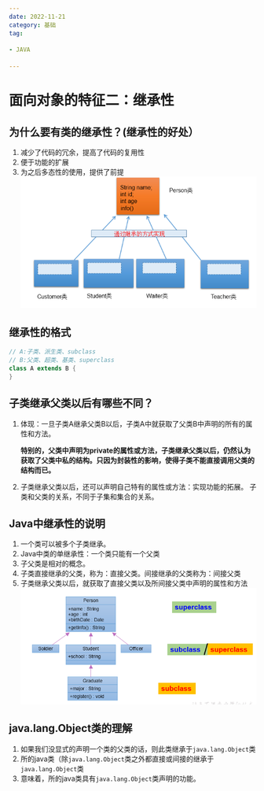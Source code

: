 ```yaml
---
date: 2022-11-21
category: 基础
tag:

- JAVA

---
```


# 面向对象的特征二：继承性

## 为什么要有类的继承性？(继承性的好处）

1. 减少了代码的冗余，提高了代码的复用性
2. 便于功能的扩展
3. 为之后多态性的使用，提供了前提
   ![img.png](../images/extends.png)

## 继承性的格式

```java
// A:子类、派生类、subclass
// B:父类、超类、基类、superclass
class A extends B {
}
```

## 子类继承父类以后有哪些不同？

1. 体现：一旦子类A继承父类B以后，子类A中就获取了父类B中声明的所有的属性和方法。

   **特别的，父类中声明为private的属性或方法，子类继承父类以后，仍然认为获取了父类中私的结构。只因为封装性的影响，使得子类不能直接调用父类的结构而已。**

2. 子类继承父类以后，还可以声明自己特有的属性或方法：实现功能的拓展。 子类和父类的关系，不同于子集和集合的关系。

## Java中继承性的说明

1. 一个类可以被多个子类继承。
2. Java中类的单继承性：一个类只能有一个父类
3. 子父类是相对的概念。
4. 子类直接继承的父类，称为：直接父类。间接继承的父类称为：间接父类
5. 子类继承父类以后，就获取了直接父类以及所间接父类中声明的属性和方法
   ![img.png](../images/extends2.png)

## java.lang.Object类的理解

1. 如果我们没显式的声明一个类的父类的话，则此类继承于`java.lang.Object`类
2. 所的java类（除`java.lang.Object`类之外都直接或间接的继承于`java.lang.Object`类
3. 意味着，所的java类具有`java.lang.Object`类声明的功能。






